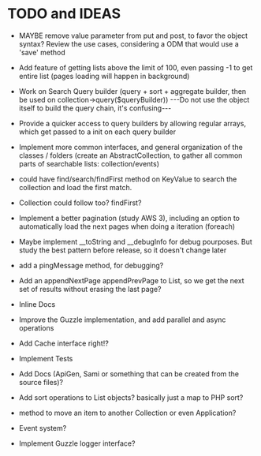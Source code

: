 # TODO and IDEAS

- MAYBE remove value parameter from put and post, to favor the object syntax? Review the use cases, considering a ODM that would use a 'save' method

- Add feature of getting lists above the limit of 100, even passing -1 to get entire list (pages loading will happen in background)

- Work on Search Query builder (query + sort + aggregate builder, then be used on collection->query($queryBuilder))
---Do not use the object itself to build the query chain, it's confusing---

- Provide a quicker access to query builders by allowing regular arrays, which get passed to a init on each query builder

- Implement more common interfaces, and general organization of the classes / folders (create an AbstractCollection, to gather all common parts of searchable lists: collection/events)

- could have find/search/findFirst method on KeyValue to search the collection and load the first match.

- Collection could follow too? findFirst?

- Implement a better pagination (study AWS 3), including an option to automatically load the next pages when doing a iteration (foreach)

- Maybe implement __toString and __debugInfo for debug pourposes. But study the best pattern before release, so it doesn't change later

- add a pingMessage method, for debugging?

- Add an appendNextPage appendPrevPage to List, so we get the next set of results without erasing the last page?

- Inline Docs

- Improve the Guzzle implementation, and add parallel and async operations

- Add Cache interface right!?

- Implement Tests

- Add Docs (ApiGen, Sami or something that can be created from the source files)?

- Add sort operations to List objects? basically just a map to PHP sort?

- method to move an item to another Collection or even Application?

- Event system?

- Implement Guzzle logger interface?